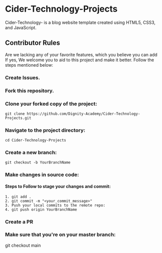 # Cider-Technology-Projects

Cider-Technology- is a blog website template created using HTML5, CSS3, and JavaScript. 

## Contributor Rules
Are we lacking any of your favorite features, which you believe you can add If yes, We welcome you to aid to this project and make it better. Follow the steps mentioned below:

### Create Issues.

### Fork this repository.

### Clone your forked copy of the project:
`git clone https://github.com/Dignity-Academy/Cider-Technology-Projects.git`

### Navigate to the project directory:
`cd Cider-Technology-Projects`

### Create a new branch:
`git checkout -b YourBranchName`

### Make changes in source code:
 
 #### Steps to Follow to stage your changes and commit:
    
    1. git add .
    2. git commit -m "<your_commit_message>"
    3. Push your local commits to the remote repo:
    4. git push origin YourBranchName


### Create a PR

### Make sure that you're on your master branch:
git checkout main

